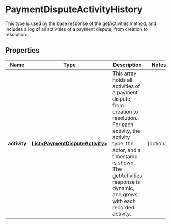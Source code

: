 

# PaymentDisputeActivityHistory

This type is used by the base response of the getActivities method, and includes a log of all activities of a payment dispute, from creation to resolution.
## Properties

Name | Type | Description | Notes
------------ | ------------- | ------------- | -------------
**activity** | [**List&lt;PaymentDisputeActivity&gt;**](PaymentDisputeActivity.md) | This array holds all activities of a payment dispute, from creation to resolution. For each activity, the activity type, the actor, and a timestamp is shown. The getActivities response is dynamic, and grows with each recorded activity. |  [optional]



